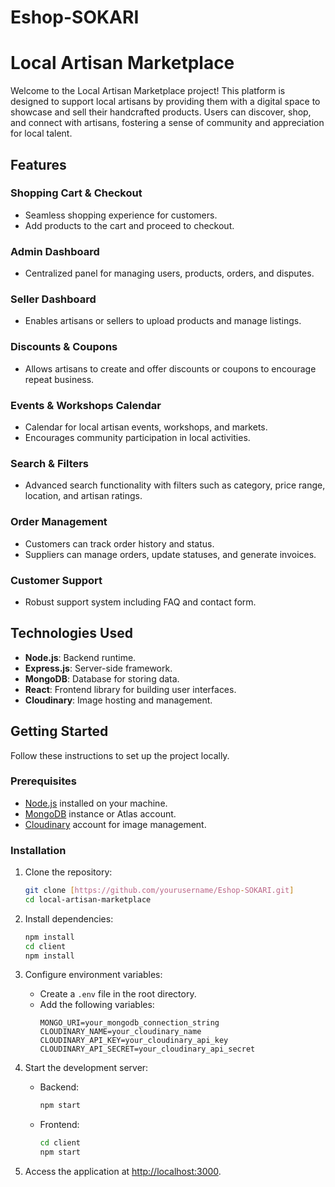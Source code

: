 # Eshop-SOKARI

# Local Artisan Marketplace

Welcome to the Local Artisan Marketplace project! This platform is designed to support local artisans by providing them with a digital space to showcase and sell their handcrafted products. Users can discover, shop, and connect with artisans, fostering a sense of community and appreciation for local talent.

## Features

### Shopping Cart & Checkout
- Seamless shopping experience for customers.
- Add products to the cart and proceed to checkout.

### Admin Dashboard
- Centralized panel for managing users, products, orders, and disputes.

### Seller Dashboard
- Enables artisans or sellers to upload products and manage listings.

### Discounts & Coupons
- Allows artisans to create and offer discounts or coupons to encourage repeat business.

### Events & Workshops Calendar
- Calendar for local artisan events, workshops, and markets.
- Encourages community participation in local activities.

### Search & Filters
- Advanced search functionality with filters such as category, price range, location, and artisan ratings.

### Order Management
- Customers can track order history and status.
- Suppliers can manage orders, update statuses, and generate invoices.

### Customer Support
- Robust support system including FAQ and contact form.

## Technologies Used

- **Node.js**: Backend runtime.
- **Express.js**: Server-side framework.
- **MongoDB**: Database for storing data.
- **React**: Frontend library for building user interfaces.
- **Cloudinary**: Image hosting and management.

## Getting Started

Follow these instructions to set up the project locally.

### Prerequisites
- [Node.js](https://nodejs.org/) installed on your machine.
- [MongoDB](https://www.mongodb.com/) instance or Atlas account.
- [Cloudinary](https://cloudinary.com/) account for image management.

### Installation

1. Clone the repository:
   ```bash
   git clone [https://github.com/yourusername/Eshop-SOKARI.git]
   cd local-artisan-marketplace
   ```

2. Install dependencies:
   ```bash
   npm install
   cd client
   npm install
   ```

3. Configure environment variables:
   - Create a `.env` file in the root directory.
   - Add the following variables:
     ```
     MONGO_URI=your_mongodb_connection_string
     CLOUDINARY_NAME=your_cloudinary_name
     CLOUDINARY_API_KEY=your_cloudinary_api_key
     CLOUDINARY_API_SECRET=your_cloudinary_api_secret
     ```

4. Start the development server:
   - Backend:
     ```bash
     npm start
     ```
   - Frontend:
     ```bash
     cd client
     npm start
     ```

5. Access the application at [http://localhost:3000](http://localhost:3000).

